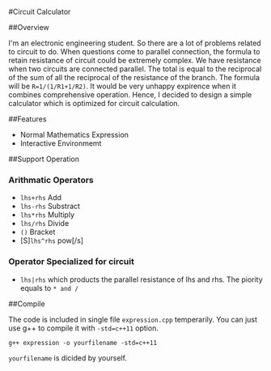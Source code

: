 #Circuit Calculator

##Overview

I'm an electronic engineering student. So there are a lot of problems related to circuit to do. When questions come to parallel connection, the formula to retain resistance of circuit could be extremely complex.
We have resistance when two circuits are connected parallel. The total is equal to the reciprocal of the sum of all the reciprocal of the resistance of the branch. The formula will be `R=1/(1/R1+1/R2)`.
It would be very unhappy expirence when it combines comprehensive operation. Hence, I decided to design a simple calculator which is optimized for circuit calculation.

##Features

+ Normal Mathematics Expression
+ Interactive Environmemt

##Support Operation

### Arithmatic Operators

+ `lhs+rhs` Add
+ `lhs-rhs` Substract
+ `lhs*rhs` Multiply
+ `lhs/rhs` Divide
+ `()`      Bracket
+ [S]`lhs^rhs` pow[/s]

### Operator Specialized for circuit

+ `lhs|rhs`  which products the parallel resistance of lhs and rhs. The piority equals to `* and /`

##Compile

The code is included in single file `expression.cpp` temperarily. You can just use g++ to compile it with `-std=c++11` option.

`g++ expression -o yourfilename -std=c++11`

`yourfilename` is dicided by yourself.
